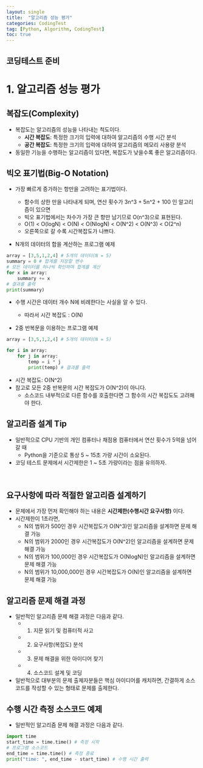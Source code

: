 ```yaml
---
layout: single
title:  "알고리즘 성능 평가"
categories: CodingTest
tag: [Python, Algorithm, CodingTest]
toc: true
---
```


<head>
  <style>
    table.dataframe {
      white-space: normal;
      width: 100%;
      height: 240px;
      display: block;
      overflow: auto;
      font-family: Arial, sans-serif;
      font-size: 0.9rem;
      line-height: 20px;
      text-align: center;
      border: 0px !important;
    }

    table.dataframe th {
      text-align: center;
      font-weight: bold;
      padding: 8px;
    }

    table.dataframe td {
      text-align: center;
      padding: 8px;
    }

    table.dataframe tr:hover {
      background: #b8d1f3; 
    }

    .output_prompt {
      overflow: auto;
      font-size: 0.9rem;
      line-height: 1.45;
      border-radius: 0.3rem;
      -webkit-overflow-scrolling: touch;
      padding: 0.8rem;
      margin-top: 0;
      margin-bottom: 15px;
      font: 1rem Consolas, "Liberation Mono", Menlo, Courier, monospace;
      color: $code-text-color;
      border: solid 1px $border-color;
      border-radius: 0.3rem;
      word-break: normal;
      white-space: pre;
    }

  .dataframe tbody tr th:only-of-type {
      vertical-align: middle;
  }

  .dataframe tbody tr th {
      vertical-align: top;
  }

  .dataframe thead th {
      text-align: center !important;
      padding: 8px;
  }

  .page__content p {
      margin: 0 0 0px !important;
  }

  .page__content p > strong {
    font-size: 0.8rem !important;
  }

  </style>
</head>


<h2>코딩테스트 준비</h2>

# 1. 알고리즘 성능 평가

## 복잡도(Complexity) 

* 복잡도는 알고리즘의 성능을 나타내는 척도이다.
  * **시간 복잡도**: 특정한 크기의 입력에 대하여 알고리즘의 수행 시간 분석
  * **공간 복잡도**: 특정한 크기의 입력에 대하여 알고리즘의 메모리 사용량 분석
* 동일한 기능을 수행하는 알고리즘이 있다면, 복잡도가 낮을수록 좋은 알고리즘이다. 

## 빅오 표기법(Big-O Notation) 

* 가장 빠르게 증가하는 항만을 고려하는 표기법이다. 
  * 함수의 상한 만을 나타내게 되며, 연산 횟수가 3n^3 + 5n^2 + 100 인 알고리즘이 있으면
  * 빅오 표기법에서는 차수가 가장 큰 항만 남기므로 O(n^3)으로 표현된다.
  * O(1) < O(logN) < O(N) < O(NlogN) < O(N^2) < O(N^3) < O(2^n) 
  * 오른쪽으로 갈 수록 시간복잡도가 나쁘다.

* N개의 데이터의 합을 계산하는 프로그램 예제
```python
array = [3,5,1,2,4] # 5개의 데이터(N = 5)
summary = 0 # 합계를 저장할 변수
# 모든 데이터를 하나씩 확인하며 합계를 계산
for x in array:
    summary += x
# 결과를 출력
print(summary)
```

* 수행 시간은 데이터 개수 N에 비례한다는 사실을 알 수 있다.
  * 따라서 시간 복잡도 : O(N)

* 2중 반복문을 이용하는 프로그램 예제

```python
array = [3,5,1,2,4] # 5개의 데이터(N = 5)

for i in array:
    for j in array:
        temp = i * j
        print(temp) # 결과를 출력
```
* 시간 복잡도: O(N^2)
* 참고로 모든 2중 반복문의 시간 복잡도가 O(N^2)이 아니다. 
  * 소스코드 내부적으로 다른 함수를 호출한다면 그 함수의 시간 복잡도도 고려해야 한다. 

## 알고리즘 설계 Tip 

* 일반적으로 CPU 기반의 개인 컴퓨터나 채점용 컴퓨터에서 연산 횟수가 5억을 넘어갈 때
  * Python을 기준으로 통상 5 ~ 15초 가량 시간이 소요된다. 
* 코딩 테스트 문제에서 시간제한은 1 ~ 5초 가량이라는 점을 유의하자.
<br>

## 요구사항에 따라 적절한 알고리즘 설계하기 

* 문제에서 가장 먼저 확인해야 하는 내용은 **시간제한(수행시간 요구사항)** 이다.
* 시간제한이 1초라면,
  * N의 범위가 500인 경우 시간복잡도가 O(N^3)인 알고리즘을 설계하면 문제 해결 가능
  * N의 범위가 2000인 경우 시간복잡도가 O(N^2)인 알고리즘을 설계하면 문제 해결 가능
  * N의 범위가 100,000인 경우 시간복잡도가 O(NlogN)인 알고리즘을 설계하면 문제 해결 가능 
  * N의 범위가 10,000,000인 경우 시간복잡도가 O(N)인 알고리즘을 설계하면 문제 해결 가능 

## 알고리즘 문제 해결 과정 

* 일반적인 알고리즘 문제 해결 과정은 다음과 같다. 
  * 1. 지문 읽기 및 컴퓨터적 사고
  * 2. 요구사항(복잡도) 분석
  * 3. 문제 해결을 위한 아이디어 찾기
  * 4. 소스코드 설계 및 코딩
* 일반적으로 대부분의 문제 출제자분들은 핵심 아이디어를 캐치하면, 간결하게 소스코드를 작성할 수 있는 형태로 문제를 출제한다.

## 수행 시간 측정 소스코드 예제 

* 일반적인 알고리즘 문제 해결 과정은 다음과 같다. 

```python
import time
start_time = time.time() # 측정 시작
# 프로그램 소스코드
end_time = time.time() # 측정 종료
print("time: ", end_time - start_time) # 수행 시간 출력
```